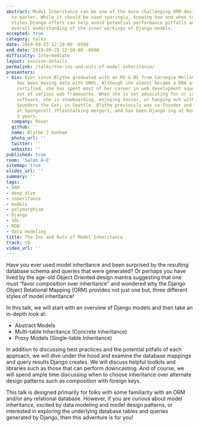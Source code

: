 ```yaml
---
abstract: Model Inheritance can be one of the more challenging ORM design patterns
  to master. While it should be used sparingly, knowing how and when to use the 3
  styles Django offers can help avoid potential performance pitfalls and enhance one's
  overall understanding of the inner workings of Django models.
accepted: true
category: talks
date: 2019-09-25 12:20:00 -0500
end_date: 2019-09-25 12:50:00 -0500
difficulty: Intermediate
layout: session-details
permalink: /talks/the-ins-and-outs-of-model-inheritance/
presenters:
- bio: Ever since Blythe graduated with an MS & BS from Carnegie Mellon in 2000, she
    has been moving data with ORMs. Although she almost became a DBA after becoming
    certified, she has spent most of her career in web development squeezing performance
    out of various web frameworks. When she is not advocating for or creating maintainable
    software, she is snowboarding, enjoying Soccer, or hanging out with her best friend,
    Sounders the Cat, in Seattle. Blythe previously was co-founder and principal architect
    at Spongecell (Flashtalking merger), and has been Django-ing at Rover.com for
    3 years.
  company: Rover
  github: ''
  name: Blythe J Dunham
  photo_url: ''
  twitter: ''
  website: ''
published: true
room: 'Salon A-E'
sitemap: true
slides_url: ''
summary: ''
tags:
- ORM
- deep dive
- inheritance
- models
- polymorphism
- Django
- SQL
- RDB
- data modeling
title: The Ins and Outs of Model Inheritance
track: t0
video_url: ''
---
```


Have you ever used model inheritance and been surprised by the resulting database schema and queries that were generated? Or perhaps you have lived by the age-old Object Oriented design mantra suggesting that one must “favor composition over inheritance” and wondered why the Django Object Relational Mapping (ORM) provides not just one but, three different styles of model inheritance!

In this talk, we will start with an overview of Django models and then take an in-depth look at:

* Abstract Models
* Multi-table Inheritance (Concrete Inheritance)
* Proxy Models (Single-table Inheritance)

In addition to discussing best practices and the potential pitfalls of each approach, we will dive under the hood and examine the database mappings and query results Django creates. We will discuss helpful toolkits and libraries such as those that can perform downcasting. And of course, we will spend ample time discussing when to choose inheritance over alternate design patterns such as composition with foreign keys.

This talk is designed primarily for folks with some familiarity with an ORM and/or any relational database. However, if you are curious about model inheritance, excited by data modeling and model design patterns,  or interested in exploring the underlying database tables and queries generated by Django, then this adventure is for you!
